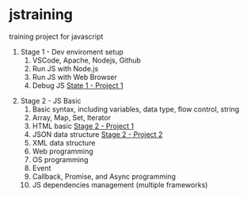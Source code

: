 # jstraining

training project for javascript

1. Stage 1 - Dev enviroment setup
   1. VSCode, Apache, Nodejs, Github
   1. Run JS with Node.js
   1. Run JS with Web Browser
   1. Debug JS [State 1 - Project 1](./Stage%201/Project1.md)

2) Stage 2 - JS Basic
   1. Basic syntax, including variables, data type, flow control, string
   1. Array, Map, Set, Iterator
   1. HTML basic [Stage 2 - Project 1](./Stage%202/Project1.md)
   1. JSON data structure [Stage 2 - Project 2](./Stage%202/Project2.md)
   1. XML data structure
   1. Web programming
   1. OS programming
   1. Event
   1. Callback, Promise, and Async programming
   1. JS dependencies management (multiple frameworks)
